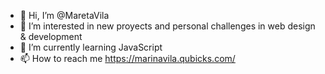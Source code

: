 - 👋 Hi, I’m @MaretaVila
- 👀 I’m interested in new proyects and personal challenges in web design & development
- 🌱 I’m currently learning JavaScript
- 📫 How to reach me https://marinavila.qubicks.com/
